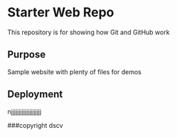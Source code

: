 # Starter Web Repo

This repository is for showing how Git and GitHub work

## Purpose

Sample website with plenty of files for demos

## Deployment
njjjjjjjjjjjjjjjjjjjj

###copyright dscv